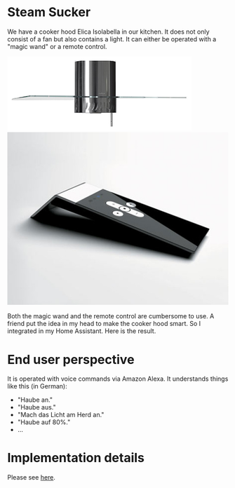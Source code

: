 # Steam Sucker

We have a cooker hood Elica Isolabella in our kitchen.
It does not only consist of a fan but also contains a light.
It can either be operated with a "magic wand" or a remote control.

![cooker hood](docs/cooker_hood.jpg)
![remote contol](docs/remote_control.jpg)

Both the magic wand and the remote control are cumbersome to use.
A friend put the idea in my head to make the cooker hood smart.
So I integrated in my Home Assistant.
Here is the result.

# End user perspective

It is operated with voice commands via Amazon Alexa.
It understands things like this (in German):
* "Haube an."
* "Haube aus."
* "Mach das Licht am Herd an."
* "Haube auf 80%."
* ...

# Implementation details

Please see [here](docs/implementation_details.md).
